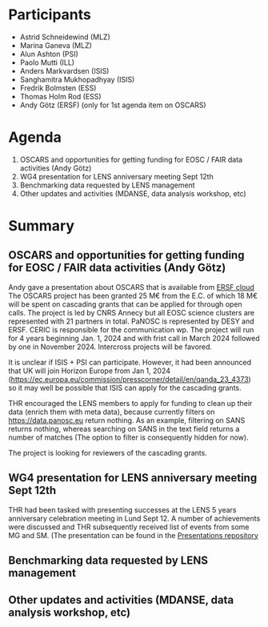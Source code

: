 # Participants
* Astrid Schneidewind (MLZ)
* Marina Ganeva (MLZ)
* Alun Ashton (PSI)
* Paolo Mutti (ILL)
* Anders Markvardsen (ISIS)
* Sanghamitra Mukhopadhyay (ISIS)
* Fredrik Bolmsten (ESS)
* Thomas Holm Rod (ESS)
* Andy Götz (ERSF) (only for 1st agenda item on OSCARS)

# Agenda
1. OSCARS and opportunities for getting funding for EOSC / FAIR data activities (Andy Götz)
1. WG4 presentation for LENS anniversary meeting Sept 12th 
1. Benchmarking data requested by LENS management
1. Other updates and activities (MDANSE, data analysis workshop, etc)

# Summary 

## OSCARS and opportunities for getting funding for EOSC / FAIR data activities (Andy Götz)

Andy gave a presentation about OSCARS that is available from [ERSF cloud](https://cloud.esrf.fr/s/by5jrJpFLJsKy46)
The OSCARS project has been granted 25 M€ from the E.C. of which 18 M€ will be spent on cascading grants that can be applied for through open calls. 
The project is led by CNRS Annecy but all EOSC science clusters are represented with 21 partners in total. PaNOSC is represented by DESY and ERSF. CERIC is responsible  for the communication wp. 
The project will run for 4 years beginning Jan. 1, 2024 and with frist call in March 2024 followed by one in November 2024.
Intercross projects will be favored. 

It is unclear if ISIS + PSI can participate. However, it had been announced that UK will join Horizon Europe from Jan 1, 2024 (https://ec.europa.eu/commission/presscorner/detail/en/qanda_23_4373) so it may well be possible that ISIS can apply for the cascading grants. 

THR encouraged the LENS members to apply for funding to clean up their data (enrich them with meta data), because currently filters on https://data.panosc.eu return nothing. As an example, filtering on SANS returns nothing, whereas searching on SANS in the text field returns a number of matches (The option to filter is consequently hidden for now). 

The project is looking for reviewers of the cascading grants. 


## WG4 presentation for LENS anniversary meeting Sept 12th 
THR had been tasked with presenting successes at the LENS 5 years anniversary celebration meeting in Lund Sept 12. A number of achievements were discussed and THR subsequently received list of events from some MG and SM. (The presentation can be found in the [Presentations repository](https://github.com/LENS-WG4/Presentations/) 

## Benchmarking data requested by LENS management

## Other updates and activities (MDANSE, data analysis workshop, etc)


